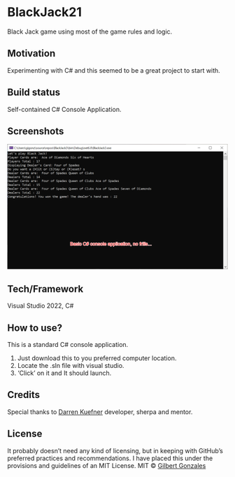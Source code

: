 # BlackJack21
Black Jack game using most of the game rules and logic. 
## Motivation
Experimenting with C# and this seemed to be a great project to start with.
## Build status
Self-contained C# Console Application. 
## Screenshots
![](images/bj21.png)
## Tech/Framework
Visual Studio 2022, C#
## How to use?
This is a standard C# console application.  
1.	Just download this to you preferred computer location.  
2.	Locate the .sln file with visual studio.
3.	‘Click’ on it and It should launch.
## Credits
Special thanks to [Darren Kuefner]( https://www.linkedin.com/in/darren-kuefner/) developer, sherpa and mentor. 
## License
It probably doesn’t need any kind of licensing, but in keeping with GitHub’s preferred practices and recommendations. I have placed this under the provisions and guidelines of an MIT License. 
MIT © [Gilbert Gonzales]()

